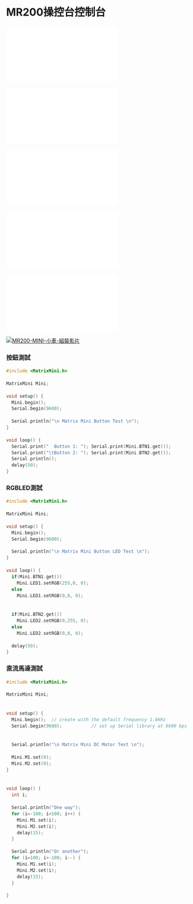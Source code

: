 # MR200操控台控制台
![arduino編輯器安裝說明文件](ArduinoInstallation.pdf) 
 
![MINI控制器外觀說明](Matrix_Mini.pdf) 

![MINI控制器腳位定義文件](Mini_Pin_Definition.pdf) 

![MINI Car 安裝說明文件](Mini_Car_Assembly.pdf)

![超音波_紅外線安裝說明文件](Sensor_Servo_Assembly.pdf)


[![MR200-MINI-小車-組裝影片](MR200.jgp)](https://www.youtube.com/playlist?list=PLLVBR5MLJ8AW4XOThhsSQz_84RyxFMdV0)
### 按鈕測試

```c
#include <MatrixMini.h>

MatrixMini Mini;

void setup() {
  Mini.begin(); 
  Serial.begin(9600);

  Serial.println("\n Matrix Mini Button Test \n");
}

void loop() {
  Serial.print("  Button 1: "); Serial.print(Mini.BTN1.get());
  Serial.print("\tButton 2: "); Serial.print(Mini.BTN2.get());
  Serial.println();
  delay(50);
}
```

### RGBLED測試

```c
#include <MatrixMini.h>

MatrixMini Mini;

void setup() {
  Mini.begin(); 
  Serial.begin(9600);

  Serial.println("\n Matrix Mini Button LED Test \n");
}

void loop() {
  if(Mini.BTN1.get()) 
    Mini.LED1.setRGB(255,0, 0);
  else
    Mini.LED1.setRGB(0,0, 0);


  if(Mini.BTN2.get()) 
    Mini.LED2.setRGB(0,255, 0);
  else
    Mini.LED2.setRGB(0,0, 0);
  
  delay(50);
}
```

### 直流馬達測試

```c
#include <MatrixMini.h>

MatrixMini Mini;


void setup() {
  Mini.begin();  // create with the default frequency 1.6KHz
  Serial.begin(9600);           // set up Serial library at 9600 bps

  
  Serial.println("\n Matrix Mini DC Motor Test \n");

  Mini.M1.set(0);
  Mini.M2.set(0);
}


void loop() {
  int i;
  
  Serial.println("One way");
  for (i=-100; i<100; i++) {
    Mini.M1.set(i);  
    Mini.M2.set(i);
    delay(15);
  }
  
  Serial.println("Or another");
  for (i=100; i>-100; i--) {
    Mini.M1.set(i);  
    Mini.M2.set(i);
    delay(15);
  }
  
}
```


